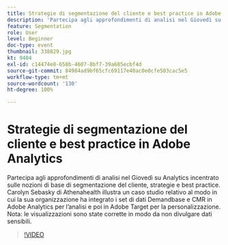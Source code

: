 ```yaml
---
title: Strategie di segmentazione del cliente e best practice in Adobe Analytics
description: 'Partecipa agli approfondimenti di analisi nel Giovedì su Analytics incentrato sulle nozioni di base di segmentazione del cliente, strategie e best practice. Carolyn Sebasky di Athenahealth illustra un caso studio relativo al modo in cui la sua organizzazione ha integrato i set di dati Demandbase e CMR in Adobe Analytics per l’analisi e poi in Adobe Target per la personalizzazione. Nota: le visualizzazioni sono state corrette in modo da non divulgare dati sensibili.'
feature: Segmentation
role: User
level: Beginner
doc-type: event
thumbnail: 338829.jpg
kt: 9404
exl-id: c14474e8-658b-4607-8bf7-39a685ecbf4d
source-git-commit: 84984ad9bf65cfc69117e40ac0e0cfe503cac5e5
workflow-type: tm+mt
source-wordcount: '130'
ht-degree: 100%

---
```


# Strategie di segmentazione del cliente e best practice in Adobe Analytics

Partecipa agli approfondimenti di analisi nel Giovedì su Analytics incentrato sulle nozioni di base di segmentazione del cliente, strategie e best practice. Carolyn Sebasky di Athenahealth illustra un caso studio relativo al modo in cui la sua organizzazione ha integrato i set di dati Demandbase e CMR in Adobe Analytics per l’analisi e poi in Adobe Target per la personalizzazione. Nota: le visualizzazioni sono state corrette in modo da non divulgare dati sensibili.

>[!VIDEO](https://video.tv.adobe.com/v/338829/?quality=12&learn=on)

